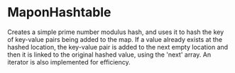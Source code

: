 # MaponHashtable
Creates a simple prime number modulus hash, and uses it to hash the key of key-value pairs being added to the map. 
If a value already exists at the hashed location, the key-value pair is added to the next empty location and then it is linked to the original hashed value, using the 'next' array.
An iterator is also implemented for efficiency.
